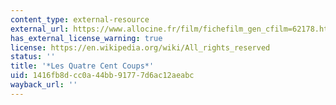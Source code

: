```yaml
---
content_type: external-resource
external_url: https://www.allocine.fr/film/fichefilm_gen_cfilm=62178.html
has_external_license_warning: true
license: https://en.wikipedia.org/wiki/All_rights_reserved
status: ''
title: '*Les Quatre Cent Coups*'
uid: 1416fb8d-cc0a-44bb-9177-7d6ac12aeabc
wayback_url: ''
---
```

